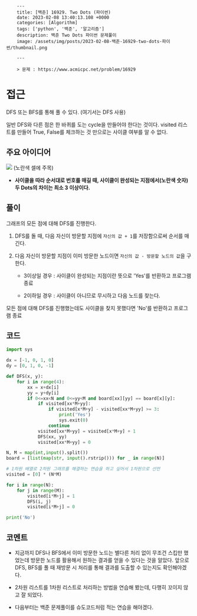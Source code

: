 

        ---
        title: [백준] 16929. Two Dots (파이썬)
        date: 2023-02-08 13:40:13.108 +0000
        categories: [Algorithm]
        tags: ['python', '백준', '알고리즘']
        description: 백준 Two Dots 파이썬 문제풀이
        image: /assets/img/posts/2023-02-08-백준-16929-two-dots-파이썬/thumbnail.png
        
        ---

        > 문제 : https://www.acmicpc.net/problem/16929

# 접근

DFS 또는 BFS를 통해 풀 수 있다. (여기서는 DFS 사용)

일반 DFS와 다른 점은 한 바퀴를 도는 cycle을 만들어야 한다는 것이다.
visited 리스트를 만들어 True, False를 체크하는 것 만으로는 사이클 여부를 알 수 없다.

## 주요 아이디어
![](/assets/img/posts/2023-02-08-백준-16929-two-dots-파이썬/img0.png)
(노란색 셀에 주목)

- **사이클을 따라 순서대로 번호를 매길 때, 사이클이 완성되는 지점에서(노란색 숫자) 두 Dots의 차이는 최소 3 이상이다.**

## 풀이

그래프의 모든 점에 대해 DFS를 진행한다.

1. DFS를 돌 때, 다음 자신이 방문할 지점에 `자신의 값 + 1`를 저장함으로써 순서를 매긴다.

2. 다음 자신이 방문할 지점이 이미 방문한 노드이면 `자신의 값 - 방문할 노드의 값`을 구한다.

	- 3이상일 경우 : 사이클이 완성되는 지점이란 뜻으로 'Yes'를 반환하고 프로그램 종료
    
    - 2이하일 경우 : 사이클이 아니므로 무시하고 다음 노드를 찾는다.

모든 점에 대해 DFS를 진행했는데도 사이클을 찾지 못했다면 'No'를 반환하고 프로그램 종료

## 코드

```python
import sys

dx = [-1, 0, 1, 0]
dy = [0, 1, 0, -1]

def DFS(x, y):
    for i in range(4):
        xx = x+dx[i]
        yy = y+dy[i]
        if 0<=xx<N and 0<=yy<M and board[xx][yy] == board[x][y]:
            if visited[xx*M+yy]:
                if visited[x*M+y] - visited[xx*M+yy] >= 3:
                    print('Yes')
                    sys.exit(0)
                continue
            visited[xx*M+yy] = visited[x*M+y] + 1
            DFS(xx, yy)
            visited[xx*M+yy] = 0

N, M = map(int,input().split())
board = [list(map(str, input().rstrip())) for _ in range(N)]

# 1차원 배열로 2차원 그래프를 해결하는 연습을 하고 싶어서 1차원으로 선언
visited = [0] * (N*M)

for i in range(N):
    for j in range(M):
        visited[i*M+j] = 1
        DFS(i, j)
        visited[i*M+j] = 0

print('No')
```

## 코멘트

- 지금까지 DFS나 BFS에서 이미 방문한 노드는 별다른 처리 없이 무조건 스킵만 했었는데 
방문한 노드를 활용해서 원하는 결과를 얻을 수 있다는 것을 알았다.
앞으로 DFS, BFS를 풀 때 재방문 시 처리를 통해 결과를 도출할 수 있는지도 확인해야겠다.

- 2차원 리스트를 1차원 리스트로 처리하는 방법을 연습해 봤는데, 다행히 꼬이지 않고 잘 되었다.

- 다음부터는 백준 문제풀이를 슈도코드처럼 적는 연습을 해야겠다.

        